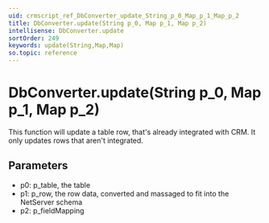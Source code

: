 ```yaml
---
uid: crmscript_ref_DbConverter_update_String_p_0_Map_p_1_Map_p_2
title: DbConverter.update(String p_0, Map p_1, Map p_2)
intellisense: DbConverter.update
sortOrder: 249
keywords: update(String,Map,Map)
so.topic: reference
---
```


# DbConverter.update(String p_0, Map p_1, Map p_2)

This function will update a table row, that's already integrated with CRM. It only updates rows that aren't integrated.

## Parameters

 - p0: p_table, the table
 - p1:  p_row, the row data, converted and massaged to fit into the NetServer schema
 - p2: p_fieldMapping

